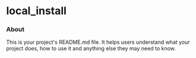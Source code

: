 local_install
=============

### About

This is your project's README.md file. It helps users understand what your
project does, how to use it and anything else they may need to know.